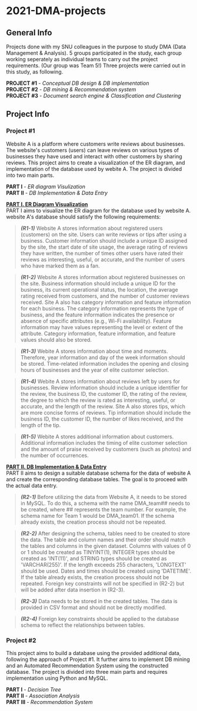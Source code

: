 # 2021-DMA-projects
## General Info
Projects done with my SNU colleagues in the purpose to study DMA (Data Management & Analysis). 5 groups participated in the study, each group working seperately as individual teams to carry out the project requirements. (Our group was Team 5!) Three projects were carried out in this study, as following.

**PROJECT #1** - *Conceptual DB design & DB implementation*  
**PROJECT #2** - *DB mining & Recommendation system*  
**PROJECT #3** - *Document search engine & Classification and Clustering*  

## Project Info
### Project #1
Website A is a platform where customers write reviews about businesses. The website's customers (users) can leave reviews on various types of businesses they have used and interact with other customers by sharing reviews. This project aims to create a visualization of the ER diagram, and implementation of the database used by webite A. The project is divided into two main parts.  

**PART I** - *ER diagram Visulization*  
**PART II** - *DB Implementation & Data Entry*  

<ins>**PART I. ER Diagram Visualization**</ins>  
PART I aims to visualize the ER diagram for the database used by website A. website A's database should satisfy the following requirements:

> **_(R1-1)_** Website A stores information about registered users (customers) on the site. Users can write reviews or tips after using a business. Customer information should include a unique ID assigned by the site, the start date of site usage, the average rating of reviews they have written, the number of times other users have rated their reviews as interesting, useful, or accurate, and the number of users who have marked them as a fan.

> **_(R1-2)_** Website A stores information about registered businesses on the site. Business information should include a unique ID for the business, its current operational status, the location, the average rating received from customers, and the number of customer reviews received. Site A also has category information and feature information for each business. The category information represents the type of business, and the feature information indicates the presence or absence of specific attributes (e.g., Wi-Fi availability). Feature information may have values representing the level or extent of the attribute. Category information, feature information, and feature values should also be stored.

> **_(R1-3)_** Webite A stores information about time and moments. Therefore, year information and day of the week information should be stored. Time-related information includes the opening and closing hours of businesses and the year of elite customer selection.

> **_(R1-4)_** Webite A stores information about reviews left by users for businesses. Review information should include a unique identifier for the review, the business ID, the customer ID, the rating of the review, the degree to which the review is rated as interesting, useful, or accurate, and the length of the review. Site A also stores tips, which are more concise forms of reviews. Tip information should include the business ID, the customer ID, the number of likes received, and the length of the tip.

> **_(R1-5)_** Webite A stores additional information about customers. Additional information includes the timing of elite customer selection and the amount of praise received by customers (such as photos) and the number of occurrences.

<ins>**PART II. DB Implementation & Data Entry**</ins>  
PART II aims to design a suitable database schema for the data of website A and create the corresponding database tables. The goal is to proceed with the actual data entry.

> **_(R2-1)_** Before utilizing the data from Website A, it needs to be stored in MySQL. To do this, a schema with the name DMA_team## needs to be created, where ## represents the team number. For example, the schema name for Team 1 would be DMA_team01. If the schema already exists, the creation process should not be repeated.

> **_(R2-2)_** After designing the schema, tables need to be created to store the data. The table and column names and their order should match the tables and columns in the given dataset. Columns with values of 0 or 1 should be created as TINYINT(1), INTEGER types should be created as 'INT(11)', and STRING types should be created as 'VARCHAR(255)'. If the length exceeds 255 characters, 'LONGTEXT' should be used. Dates and times should be created using 'DATETIME'. If the table already exists, the creation process should not be repeated. Foreign key constraints will not be specified in (R2-2) but will be added after data insertion in (R2-3).

> **_(R2-3)_** Data needs to be stored in the created tables. The data is provided in CSV format and should not be directly modified.

> **_(R2-4)_** Foreign key constraints should be applied to the database schema to reflect the relationships between tables.

### Project #2
This project aims to build a database using the provided additional data, following the approach of Project #1. It further aims to implement DB mining and an Automated Recommendation System using the constructed database. The project is divided into three main parts and requires implementation using Python and MySQL.  

**PART I** - *Decision Tree*  
**PART II** - *Association Analysis*  
**PART III** - *Recommendation System*  
